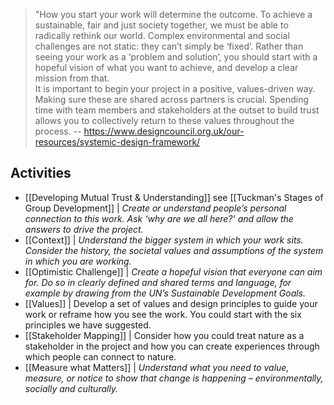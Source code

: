 > "How you start your work will determine the outcome. To achieve a sustainable, fair and just society together, we must be able to radically rethink our world.
> Complex environmental and social challenges are not static: they can’t simply be ‘fixed’. Rather than seeing your work as a ‘problem and solution’, you should start with a hopeful vision of what you want to achieve, and develop a clear mission from that.  
> It is important to begin your project in a positive, values-driven way. Making sure these are shared across partners is crucial. Spending time with team members and stakeholders at the outset to build trust allows you to collectively return to these values throughout the process.
-- https://www.designcouncil.org.uk/our-resources/systemic-design-framework/

## Activities

- [[Developing Mutual Trust & Understanding]] see [[Tuckman's Stages of Group Development]] | *Create or understand people’s personal connection to this work. Ask ‘why are we all here?’ and allow the answers to drive the project.*
- [[Context]] | *Understand the bigger system in which your work sits. Consider the history, the societal values and assumptions of the system in which you  are working.*
- [[Optimistic Challenge]] | *Create a hopeful vision that everyone can aim for. Do so in clearly defined and shared terms and language, for example by drawing from the UN’s Sustainable Development Goals.*
- [[Values]] | Develop a set of values and design principles to guide your work or reframe how you see the work. You could start with the six principles we have suggested.
- [[Stakeholder Mapping]] | Consider how you could treat nature as a stakeholder in the project and how you can create experiences through which people can connect to nature.
- [[Measure what Matters]] | *Understand what you need to value, measure, or notice to show that change is happening – environmentally, socially and culturally.*